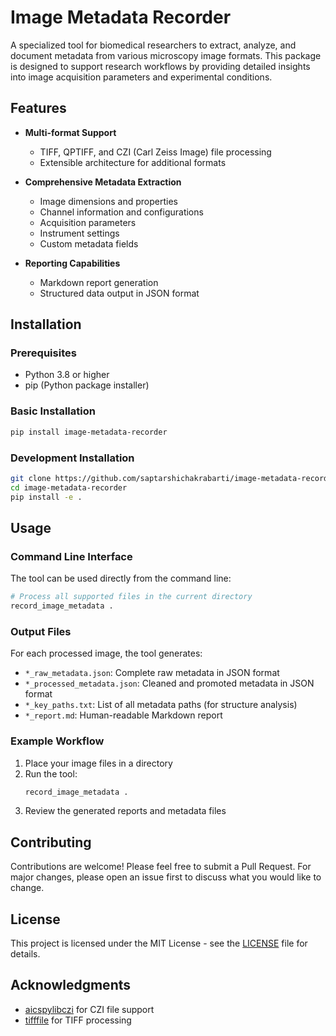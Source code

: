 # Image Metadata Recorder

A specialized tool for biomedical researchers to extract, analyze, and document metadata from various microscopy image formats. This package is designed to support research workflows by providing detailed insights into image acquisition parameters and experimental conditions.

## Features

- **Multi-format Support**
  - TIFF, QPTIFF, and CZI (Carl Zeiss Image) file processing
  - Extensible architecture for additional formats

- **Comprehensive Metadata Extraction**
  - Image dimensions and properties
  - Channel information and configurations
  - Acquisition parameters
  - Instrument settings
  - Custom metadata fields

- **Reporting Capabilities**
  - Markdown report generation
  - Structured data output in JSON format

## Installation

### Prerequisites

- Python 3.8 or higher
- pip (Python package installer)

### Basic Installation

```bash
pip install image-metadata-recorder
```

### Development Installation

```bash
git clone https://github.com/saptarshichakrabarti/image-metadata-recorder.git
cd image-metadata-recorder
pip install -e .
```

## Usage

### Command Line Interface

The tool can be used directly from the command line:

```bash
# Process all supported files in the current directory
record_image_metadata .
```

### Output Files

For each processed image, the tool generates:
- `*_raw_metadata.json`: Complete raw metadata in JSON format
- `*_processed_metadata.json`: Cleaned and promoted metadata in JSON format
- `*_key_paths.txt`: List of all metadata paths (for structure analysis)
- `*_report.md`: Human-readable Markdown report

### Example Workflow

1. Place your image files in a directory
2. Run the tool:
   ```bash
   record_image_metadata .
   ```
3. Review the generated reports and metadata files

## Contributing

Contributions are welcome! Please feel free to submit a Pull Request. For major changes, please open an issue first to discuss what you would like to change.

## License

This project is licensed under the MIT License - see the [LICENSE](LICENSE) file for details.

## Acknowledgments

- [aicspylibczi](https://github.com/AllenCellModeling/aicspylibczi) for CZI file support
- [tifffile](https://github.com/cgohlke/tifffile) for TIFF processing
